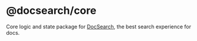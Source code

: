 # @docsearch/core

Core logic and state package for [DocSearch](http://docsearch.algolia.com/), the best search experience for docs.